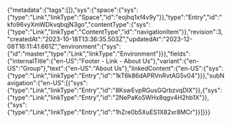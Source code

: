 {"metadata":{"tags":[]},"sys":{"space":{"sys":{"type":"Link","linkType":"Space","id":"eojhq1xf4v9y"}},"type":"Entry","id":"kfo96vyXmWDkvqbqjN3go","contentType":{"sys":{"type":"Link","linkType":"ContentType","id":"navigationItem"}},"revision":3,"createdAt":"2023-10-18T13:36:35.503Z","updatedAt":"2023-12-08T16:11:41.661Z","environment":{"sys":{"id":"master","type":"Link","linkType":"Environment"}}},"fields":{"internalTitle":{"en-US":"Footer - Link - About Us"},"variant":{"en-US":"Group"},"text":{"en-US":"About Us"},"linkedContent":{"en-US":{"sys":{"type":"Link","linkType":"Entry","id":"1kT6k86dAPRVnRvtAG5v04"}}},"subNavigation":{"en-US":[{"sys":{"type":"Link","linkType":"Entry","id":"8KswEvpRGusGQrbzvqDIX"}},{"sys":{"type":"Link","linkType":"Entry","id":"2NePaKo5WHx8qgv4H2hb1X"}},{"sys":{"type":"Link","linkType":"Entry","id":"1hZre0b5XuES1X82xr8MCr"}}]}}}